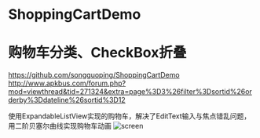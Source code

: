 # ShoppingCartDemo
# 购物车分类、CheckBox折叠

https://github.com/songguoping/ShoppingCartDemo
http://www.apkbus.com/forum.php?mod=viewthread&tid=271324&extra=page%3D3%26filter%3Dsortid%26orderby%3Ddateline%26sortid%3D12

使用ExpandableListView实现的购物车，解决了EditText输入与焦点错乱问题，用二阶贝塞尔曲线实现购物车动画
![screen](https://github.com/songguoping/ShoppingCartDemo/blob/master/demo.gif)
